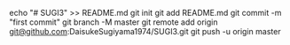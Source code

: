echo "# SUGI3" >> README.md
git init
git add README.md
git commit -m "first commit"
git branch -M master
git remote add origin git@github.com:DaisukeSugiyama1974/SUGI3.git
git push -u origin master
